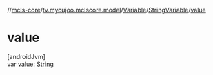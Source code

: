 //[mcls-core](../../../../index.md)/[tv.mycujoo.mclscore.model](../../index.md)/[Variable](../index.md)/[StringVariable](index.md)/[value](value.md)

# value

[androidJvm]\
var [value](value.md): [String](https://kotlinlang.org/api/latest/jvm/stdlib/kotlin/-string/index.html)
